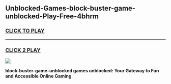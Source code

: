 
## Unblocked-Games-block-buster-game-unblocked-Play-Free-4bhrm
<h3>
<a href="https://premium76.site?title=block-buster-game-unblocked&ref=09A">CLICK TO PLAY</a></h3>
<hr>

<h3>
<a href="https://premium76.site?title=block-buster-game-unblocked&ref=09A">CLICK 2 PLAY</a>
  
</h3>

<a href="https://premium76.site?title=block-buster-game-unblocked&ref=09A"><img src="https://clearcache.store/games.png"></a>


**block-buster-game-unblocked games unblocked: Your Gateway to Fun and Accessible Online Gaming**
